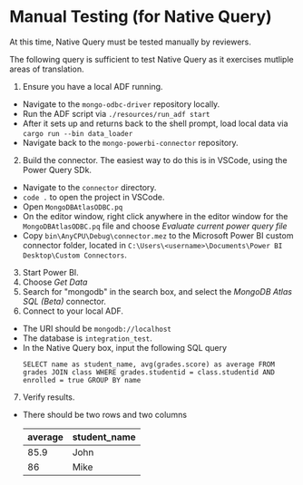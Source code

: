 # Manual Testing (for Native Query)

At this time, Native Query must be tested manually by reviewers.

The following query is sufficient to test Native Query as it exercises mutliple areas of translation.

1. Ensure you have a local ADF running.
- Navigate to the `mongo-odbc-driver` repository locally.
- Run the ADF script via `./resources/run_adf start`
- After it sets up and returns back to the shell prompt, load local data via `cargo run --bin data_loader`
- Navigate back to the `mongo-powerbi-connector` repository.

2. Build the connector. The easiest way to do this is in VSCode, using the Power Query SDk.
- Navigate to the `connector` directory.
- `code .` to open the project in VSCode.
- Open `MongoDBAtlasODBC.pq`
- On the editor window, right click anywhere in the editor window for the `MongoDBAtlasODBC.pq` file and choose *Evaluate current power query file*
- Copy `bin\AnyCPU\Debug\connector.mez` to the Microsoft Power BI custom connector folder, located in `C:\Users\<username>\Documents\Power BI Desktop\Custom Connectors`.

3. Start Power BI.
4. Choose *Get Data*
5. Search for "mongodb" in the search box, and select the *MongoDB Atlas SQL (Beta)* connector.
6. Connect to your local ADF. 
- The URI should be `mongodb://localhost` 
- The database is `integration_test`.
- In the Native Query box, input the following SQL query
  ```
  SELECT name as student_name, avg(grades.score) as average FROM grades JOIN class WHERE grades.studentid = class.studentid AND enrolled = true GROUP BY name
  ```

7. Verify results.
- There should be two rows and two columns

    |average | student_name |
    |--------|--------------|
    | 85.9 | John |
    | 86 | Mike   |
